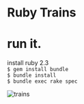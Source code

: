 # Ruby Trains

# run it.

install ruby 2.3  
`$ gem install bundle`  
`$ bundle install`  
`$ bundle exec rake spec`  

![trains](https://frinkiac.com/img/S06E03/770169.jpg)
